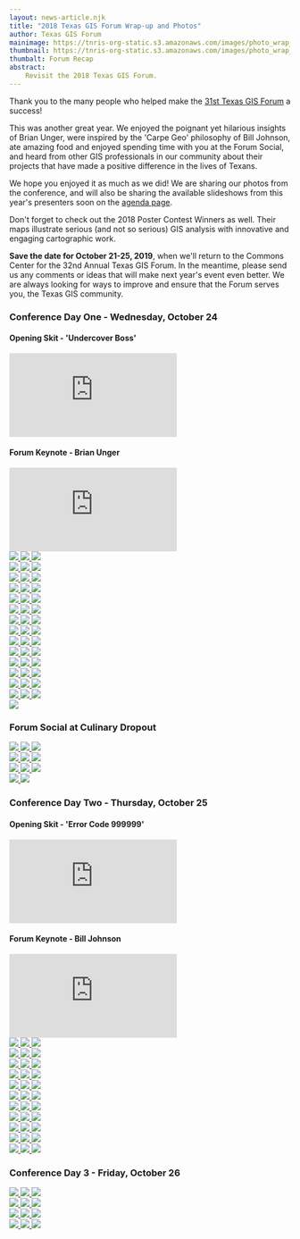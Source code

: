 ```yaml
---
layout: news-article.njk
title: "2018 Texas GIS Forum Wrap-up and Photos"
author: Texas GIS Forum
mainimage: https://tnris-org-static.s3.amazonaws.com/images/photo_wrap_banner.jpg
thumbnail: https://tnris-org-static.s3.amazonaws.com/images/photo_wrap_thumb.jpg
thumbalt: Forum Recap
abstract:
    Revisit the 2018 Texas GIS Forum.
---
```

<p class="lead">Thank you to the many people who helped make the <a href="/texas-gis-forum/2018">31st Texas GIS Forum</a> a success!</p>

This was another great year. We enjoyed the poignant yet hilarious insights of Brian Unger, were inspired by the 'Carpe Geo' philosophy of Bill Johnson, ate amazing food and enjoyed spending time with you at the Forum Social, and heard from other GIS professionals in our community about their projects that have made a positive difference in the lives of Texans.

We hope you enjoyed it as much as we did! We are sharing our photos from the conference, and will also be sharing the available slideshows from this year's presenters soon on the <a href="/texas-gis-forum/2018/agenda">agenda page</a>.

Don't forget to check out the 2018 Poster Contest Winners as well. Their maps illustrate serious (and not so serious) GIS analysis with innovative and engaging cartographic work.

**Save the date for October 21-25, 2019**, when we'll return to the Commons Center for the 32nd Annual Texas GIS Forum. In the meantime, please send us any comments or ideas that will make next year's event even better. We are always looking for ways to improve and ensure that the Forum serves you, the Texas GIS community.

### Conference Day One - Wednesday, October 24

#### Opening Skit - 'Undercover Boss'
<div class="youtubeWrapper"><iframe src="https://www.youtube.com/embed/nU7O_yqH7I4" frameborder="0" allow="accelerometer; autoplay; encrypted-media; gyroscope; picture-in-picture" allowfullscreen></iframe></div>

#### Forum Keynote - Brian Unger
<div class="youtubeWrapper"><iframe src="https://www.youtube.com/embed/biAQUBViti0" frameborder="0" allow="accelerometer; autoplay; encrypted-media; gyroscope; picture-in-picture" allowfullscreen></iframe></div>

<div class="row">
     <a href="https://tnris-org-static.s3.amazonaws.com/images/forum_2018_00.jpg" data-toggle="lightbox" data-gallery="example-gallery" class="col-sm-4" data-title="Conference Day 1 - Wednesday, October 24" data-footer="Keynote Speaker - Brian Unger">
        <img class="thumbnail img-responsive" src="https://tnris-org-static.s3.amazonaws.com/images/forum_2018_00_th.jpg">
    </a>
    <a href="https://tnris-org-static.s3.amazonaws.com/images/forum_2018_01.jpg" data-toggle="lightbox" data-gallery="example-gallery" class="col-sm-4" data-title="Conference Day 1 - Wednesday, October 24" data-footer="Keynote Speaker - Brian Unger">
        <img class="thumbnail img-responsive" src="https://tnris-org-static.s3.amazonaws.com/images/forum_2018_01_th.jpg">
    </a>
    <a href="https://tnris-org-static.s3.amazonaws.com/images/forum_2018_02.jpg" data-toggle="lightbox" data-gallery="example-gallery" class="col-sm-4" data-title="Conference Day 1 - Wednesday, October 24" data-footer="Keynote Speaker - Brian Unger">
        <img class="thumbnail img-responsive" src="https://tnris-org-static.s3.amazonaws.com/images/forum_2018_02_th.jpg">
    </a>
</div>
<div class="row">
    <a href="https://tnris-org-static.s3.amazonaws.com/images/forum_2018_03.jpg" data-toggle="lightbox" data-gallery="example-gallery" class="col-sm-4" data-title="Conference Day 1 - Wednesday, October 24" data-footer="Keynote Speaker - Brian Unger">
        <img class="thumbnail img-responsive" src="https://tnris-org-static.s3.amazonaws.com/images/forum_2018_03_th.jpg">
    </a>
    <a href="https://tnris-org-static.s3.amazonaws.com/images/forum_2018_04.jpg" data-toggle="lightbox" data-gallery="example-gallery" class="col-sm-4" data-title="Conference Day 1 - Wednesday, October 24" data-footer="The crowd applauds Keynote Speaker Brian Unger">
            <img class="thumbnail img-responsive" src="https://tnris-org-static.s3.amazonaws.com/images/forum_2018_04_th.jpg">
    </a>
    <a href="https://tnris-org-static.s3.amazonaws.com/images/forum_2018_07.jpg" data-toggle="lightbox" data-gallery="example-gallery" class="col-sm-4" data-title="Conference Day 1 - Wednesday, October 24" data-footer="At the Esri Booth">
        <img class="thumbnail img-responsive" src="https://tnris-org-static.s3.amazonaws.com/images/forum_2018_07_th.jpg">
    </a>
</div>
<div class="row">
    <a href="https://tnris-org-static.s3.amazonaws.com/images/forum_2018_08.jpg" data-toggle="lightbox" data-gallery="example-gallery" class="col-sm-4" data-title="Conference Day 1 - Wednesday, October 24">
        <img class="thumbnail img-responsive" src="https://tnris-org-static.s3.amazonaws.com/images/forum_2018_08_th.jpg">
    </a>
    <a href="https://tnris-org-static.s3.amazonaws.com/images/forum_2018_09.jpg" data-toggle="lightbox" data-gallery="example-gallery" class="col-sm-4" data-title="Conference Day 1 - Wednesday, October 24">
        <img class="thumbnail img-responsive" src="https://tnris-org-static.s3.amazonaws.com/images/forum_2018_09_th.jpg">
    </a>
        <a href="https://tnris-org-static.s3.amazonaws.com/images/forum_2018_10.jpg" data-toggle="lightbox" data-gallery="example-gallery" class="col-sm-4" data-title="Conference Day 1 - Wednesday, October 24" data-footer="The Poster Gallery & Contest">
        <img class="thumbnail img-responsive" src="https://tnris-org-static.s3.amazonaws.com/images/forum_2018_10_th.jpg">
    </a>
</div>
<div class="row">
    <a href="https://tnris-org-static.s3.amazonaws.com/images/forum_2018_11.jpg" data-toggle="lightbox" data-gallery="example-gallery" class="col-sm-4" data-title="Conference Day 1 - Wednesday, October 24" data-footer="The Poster Gallery & Contest.">
        <img class="thumbnail img-responsive" src="https://tnris-org-static.s3.amazonaws.com/images/forum_2018_11_th.jpg">
    </a>
    <a href="https://tnris-org-static.s3.amazonaws.com/images/forum_2018_12.jpg" data-toggle="lightbox" data-gallery="example-gallery" class="col-sm-4" data-title="Conference Day 1 - Wednesday, October 24" data-footer="Austin Fire Department brought an augmented reality sandbox that modeled wildfire animation in West Austin">
        <img class="thumbnail img-responsive" src="https://tnris-org-static.s3.amazonaws.com/images/forum_2018_12_th.jpg">
    </a>
    <a href="https://tnris-org-static.s3.amazonaws.com/images/forum_2018_13.jpg" data-toggle="lightbox" data-gallery="example-gallery" class="col-sm-4" data-title="Conference Day 1 - Wednesday, October 24" data-footer="Austin Fire Department brought an augmented reality sandbox that modeled wildfire animation in West Austin">
        <img class="thumbnail img-responsive" src="https://tnris-org-static.s3.amazonaws.com/images/forum_2018_13_th.jpg">
    </a>
</div>
<div class="row">
    <a href="https://tnris-org-static.s3.amazonaws.com/images/forum_2018_14.jpg" data-toggle="lightbox" data-gallery="example-gallery" class="col-sm-4" data-title="Conference Day 1 - Wednesday, October 24" data-footer="TWDB Director Peter Lake gets his Fidar portrait">
            <img class="thumbnail img-responsive" src="https://tnris-org-static.s3.amazonaws.com/images/forum_2018_14_th.jpg">
        </a>
    <a href="https://tnris-org-static.s3.amazonaws.com/images/forum_2018_15.jpg" data-toggle="lightbox" data-gallery="example-gallery" class="col-sm-4" data-title="Conference Day 1 - Wednesday, October 24" data-footer="The Fidar photo booth">
        <img class="thumbnail img-responsive" src="https://tnris-org-static.s3.amazonaws.com/images/forum_2018_15_th.jpg">
    </a>
    <a href="https://tnris-org-static.s3.amazonaws.com/images/forum_2018_16.jpg" data-toggle="lightbox" data-gallery="example-gallery" class="col-sm-4" data-title="Conference Day 1 - Wednesday, October 24" data-footer="Randy Mayden, Hexagon Geosystems">
        <img class="thumbnail img-responsive" src="https://tnris-org-static.s3.amazonaws.com/images/forum_2018_16_th.jpg">
    </a>
</div>
<div class="row">
    <a href="https://tnris-org-static.s3.amazonaws.com/images/forum_2018_17.jpg" data-toggle="lightbox" data-gallery="example-gallery" class="col-sm-4" data-title="Conference Day 1 - Wednesday, October 24" data-footer="Dr. Xing Zheng, University of Texas at Austin Center of Water and Environment">
        <img class="thumbnail img-responsive" src="https://tnris-org-static.s3.amazonaws.com/images/forum_2018_17_th.jpg">
    </a>
    <a href="https://tnris-org-static.s3.amazonaws.com/images/forum_2018_18.jpg" data-toggle="lightbox" data-gallery="example-gallery" class="col-sm-4" data-title="Conference Day 1 - Wednesday, October 24" data-footer="Dr. Xing Zheng, University of Texas at Austin Center of Water and Environment">
        <img class="thumbnail img-responsive" src="https://tnris-org-static.s3.amazonaws.com/images/forum_2018_18_th.jpg">
    </a>
    <a href="https://tnris-org-static.s3.amazonaws.com/images/forum_2018_19.jpg" data-toggle="lightbox" data-gallery="example-gallery" class="col-sm-4" data-title="Conference Day 1 - Wednesday, October 24" data-footer="Christian Stallings, McKim & Creed">
        <img class="thumbnail img-responsive" src="https://tnris-org-static.s3.amazonaws.com/images/forum_2018_19_th.jpg">
    </a>
</div>
<div class="row">
    <a href="https://tnris-org-static.s3.amazonaws.com/images/forum_2018_20.jpg" data-toggle="lightbox" data-gallery="example-gallery" class="col-sm-4" data-title="Conference Day 1 - Wednesday, October 24" data-footer="Christian Stallings, McKim & Creed">
        <img class="thumbnail img-responsive" src="https://tnris-org-static.s3.amazonaws.com/images/forum_2018_20_th.jpg">
    </a>
    <a href="https://tnris-org-static.s3.amazonaws.com/images/forum_2018_21.jpg" data-toggle="lightbox" data-gallery="example-gallery" class="col-sm-4" data-title="Conference Day 1 - Wednesday, October 24" data-footer="Sean Moran, Austin Community College">
        <img class="thumbnail img-responsive" src="https://tnris-org-static.s3.amazonaws.com/images/forum_2018_21_th.jpg">
    </a>
    <a href="https://tnris-org-static.s3.amazonaws.com/images/forum_2018_22.jpg" data-toggle="lightbox" data-gallery="example-gallery" class="col-sm-4" data-title="Conference Day 1 - Wednesday, October 24" data-footer="Sean Moran, Austin Community College">
        <img class="thumbnail img-responsive" src="https://tnris-org-static.s3.amazonaws.com/images/forum_2018_22_th.jpg">
    </a>
</div>
<div class="row">
    <a href="https://tnris-org-static.s3.amazonaws.com/images/forum_2018_23.jpg" data-toggle="lightbox" data-gallery="example-gallery" class="col-sm-4" data-title="Conference Day 1 - Wednesday, October 24" data-footer="Esri Platinum Sponsor Presentation, Data Collection in the Field – Past, Present, and Future">
        <img class="thumbnail img-responsive" src="https://tnris-org-static.s3.amazonaws.com/images/forum_2018_23_th.jpg">
    </a>
    <a href="https://tnris-org-static.s3.amazonaws.com/images/forum_2018_24.jpg" data-toggle="lightbox" data-gallery="example-gallery" class="col-sm-4" data-title="Conference Day 1 - Wednesday, October 24" data-footer="Chatting in front of the Poster Gallery">
        <img class="thumbnail img-responsive" src="https://tnris-org-static.s3.amazonaws.com/images/forum_2018_24_th.jpg">
    </a>
    <a href="https://tnris-org-static.s3.amazonaws.com/images/forum_2018_25.jpg" data-toggle="lightbox" data-gallery="example-gallery" class="col-sm-4" data-title="Conference Day 1 - Wednesday, October 24" data-footer="At the GeoComm booth">
        <img class="thumbnail img-responsive" src="https://tnris-org-static.s3.amazonaws.com/images/forum_2018_25_th.jpg">
    </a>
</div>
<div class="row">
    <a href="https://tnris-org-static.s3.amazonaws.com/images/forum_2018_26.jpg" data-toggle="lightbox" data-gallery="example-gallery" class="col-sm-4" data-title="Conference Day 1 - Wednesday, October 24" data-footer="3-D glasses at the McKim & Creed Booth">
        <img class="thumbnail img-responsive" src="https://tnris-org-static.s3.amazonaws.com/images/forum_2018_26_th.jpg">
    </a>
    <a href="https://tnris-org-static.s3.amazonaws.com/images/forum_2018_27.jpg" data-toggle="lightbox" data-gallery="example-gallery" class="col-sm-4" data-title="Conference Day 1 - Wednesday, October 24" data-footer="At the Fugro Booth">
        <img class="thumbnail img-responsive" src="https://tnris-org-static.s3.amazonaws.com/images/forum_2018_27_th.jpg">
    </a>
    <a href="https://tnris-org-static.s3.amazonaws.com/images/forum_2018_28.jpg" data-toggle="lightbox" data-gallery="example-gallery" class="col-sm-4" data-title="Conference Day 1 - Wednesday, October 24" data-footer="Esri Hands-on Learning Labs (HOLL)">
        <img class="thumbnail img-responsive" src="https://tnris-org-static.s3.amazonaws.com/images/forum_2018_28_th.jpg">
    </a>
</div>
<div class="row">
    <a href="https://tnris-org-static.s3.amazonaws.com/images/forum_2018_29.jpg" data-toggle="lightbox" data-gallery="example-gallery" class="col-sm-4" data-title="Conference Day 1 - Wednesday, October 24" data-footer="At the AppGeo Booth">
        <img class="thumbnail img-responsive" src="https://tnris-org-static.s3.amazonaws.com/images/forum_2018_29_th.jpg">
    </a>
    <a href="https://tnris-org-static.s3.amazonaws.com/images/forum_2018_30.jpg" data-toggle="lightbox" data-gallery="example-gallery" class="col-sm-4" data-title="Conference Day 1 - Wednesday, October 24" data-footer="Blue Marble Geographics">
        <img class="thumbnail img-responsive" src="https://tnris-org-static.s3.amazonaws.com/images/forum_2018_30_th.jpg">
    </a>
    <a href="https://tnris-org-static.s3.amazonaws.com/images/forum_2018_31.jpg" data-toggle="lightbox" data-gallery="example-gallery" class="col-sm-4" data-title="Conference Day 1 - Wednesday, October 24" data-footer="Registration Booth">
        <img class="thumbnail img-responsive" src="https://tnris-org-static.s3.amazonaws.com/images/forum_2018_31_th.jpg">
    </a>
</div>
<div class="row">
    <a href="https://tnris-org-static.s3.amazonaws.com/images/forum_2018_32.jpg" data-toggle="lightbox" data-gallery="example-gallery" class="col-sm-4" data-title="Conference Day 1 - Wednesday, October 24" data-footer="Philip Burkhart, City of Tyler">
        <img class="thumbnail img-responsive" src="https://tnris-org-static.s3.amazonaws.com/images/forum_2018_32_th.jpg">
    </a>
    <a href="https://tnris-org-static.s3.amazonaws.com/images/forum_2018_33.jpg" data-toggle="lightbox" data-gallery="example-gallery" class="col-sm-4" data-title="Conference Day 1 - Wednesday, October 24" data-footer="Jack Daly, City of Georgetown">
        <img class="thumbnail img-responsive" src="https://tnris-org-static.s3.amazonaws.com/images/forum_2018_33_th.jpg">
    </a>
    <a href="https://tnris-org-static.s3.amazonaws.com/images/forum_2018_34.jpg" data-toggle="lightbox" data-gallery="example-gallery" class="col-sm-4" data-title="Conference Day 1 - Wednesday, October 24" data-footer="Augmented Reality Sandbox">
        <img class="thumbnail img-responsive" src="https://tnris-org-static.s3.amazonaws.com/images/forum_2018_34_th.jpg">
    </a>
</div>
<div class="row">
    <a href="https://tnris-org-static.s3.amazonaws.com/images/forum_2018_35.jpg" data-toggle="lightbox" data-gallery="example-gallery" class="col-sm-4" data-title="Conference Day 1 - Wednesday, October 24" data-footer="Aubrey Drescher & Taylor Christian, TWDB">
        <img class="thumbnail img-responsive" src="https://tnris-org-static.s3.amazonaws.com/images/forum_2018_35_th.jpg">
    </a>
    <a href="https://tnris-org-static.s3.amazonaws.com/images/forum_2018_37.jpg" data-toggle="lightbox" data-gallery="example-gallery" class="col-sm-4" data-title="Conference Day 1 - Wednesday, October 24" data-footer="Sarah Eason, Edwards Aquifer Authority">
        <img class="thumbnail img-responsive" src="https://tnris-org-static.s3.amazonaws.com/images/forum_2018_37_th.jpg">
    </a>
    <a href="https://tnris-org-static.s3.amazonaws.com/images/forum_2018_38.jpg" data-toggle="lightbox" data-gallery="example-gallery" class="col-sm-4" data-title="Conference Day 1 - Wednesday, October 24" data-footer="">
        <img class="thumbnail img-responsive" src="https://tnris-org-static.s3.amazonaws.com/images/forum_2018_38_th.jpg">
    </a>
</div>
<div class="row">
    <a href="https://tnris-org-static.s3.amazonaws.com/images/forum_2018_39.jpg" data-toggle="lightbox" data-gallery="example-gallery" class="col-sm-4" data-title="Conference Day 1 - Wednesday, October 24" data-footer="Cory Vardaman, City of Rosenberg">
        <img class="thumbnail img-responsive" src="https://tnris-org-static.s3.amazonaws.com/images/forum_2018_39_th.jpg">
    </a>
    <a href="https://tnris-org-static.s3.amazonaws.com/images/forum_2018_40.jpg" data-toggle="lightbox" data-gallery="example-gallery" class="col-sm-4" data-title="Conference Day 1 - Wednesday, October 24" data-footer="Augmented Reality Sandbox">
        <img class="thumbnail img-responsive" src="https://tnris-org-static.s3.amazonaws.com/images/forum_2018_40_th.jpg">
    </a>
    <a href="https://tnris-org-static.s3.amazonaws.com/images/forum_2018_41.jpg" data-toggle="lightbox" data-gallery="example-gallery" class="col-sm-4" data-title="Conference Day 1 - Wednesday, October 24" data-footer="Rabbit Ears at the Fidar booth">
        <img class="thumbnail img-responsive" src="https://tnris-org-static.s3.amazonaws.com/images/forum_2018_41_th.jpg">
    </a>
</div>
<div class="row">
    <a href="https://tnris-org-static.s3.amazonaws.com/images/forum_2018_42.jpg" data-toggle="lightbox" data-gallery="example-gallery" class="col-sm-4" data-title="Conference Day 1 - Wednesday, October 24" data-footer="Matt Crawford, Texas A&M Natural Resources Institute">
        <img class="thumbnail img-responsive" src="https://tnris-org-static.s3.amazonaws.com/images/forum_2018_42_th.jpg">
    </a>
    <a href="https://tnris-org-static.s3.amazonaws.com/images/forum_2018_43.jpg" data-toggle="lightbox" data-gallery="example-gallery" class="col-sm-4" data-title="Conference Day 1 - Wednesday, October 24" data-footer="Jenn Sylvester, AppGeo">
        <img class="thumbnail img-responsive" src="https://tnris-org-static.s3.amazonaws.com/images/forum_2018_43_th.jpg">
    </a>
    <a href="https://tnris-org-static.s3.amazonaws.com/images/forum_2018_44.jpg" data-toggle="lightbox" data-gallery="example-gallery" class="col-sm-4" data-title="Conference Day 1 - Wednesday, October 24" data-footer="Chris Serny, TPWD">
        <img class="thumbnail img-responsive" src="https://tnris-org-static.s3.amazonaws.com/images/forum_2018_44_th.jpg">
    </a>
</div>
<div class="row">
    <a href="https://tnris-org-static.s3.amazonaws.com/images/forum_2018_45.jpg" data-toggle="lightbox" data-gallery="example-gallery" class="col-sm-4" data-title="Conference Day 1 - Wednesday, October 24" data-footer="Richard Kelly, 9-1-1 Datamaster">
        <img class="thumbnail img-responsive" src="https://tnris-org-static.s3.amazonaws.com/images/forum_2018_45_th.jpg">
    </a>
</div>

### Forum Social at Culinary Dropout
<div class="row">
    <a href="https://tnris-org-static.s3.amazonaws.com/images/forum_2018_47.jpg" data-toggle="lightbox" data-gallery="example-gallery" class="col-sm-4" data-title="Forum Social at Culinary Dropout">
        <img class="thumbnail img-responsive" src="https://tnris-org-static.s3.amazonaws.com/images/forum_2018_47_th.jpg">
    </a>
    <a href="https://tnris-org-static.s3.amazonaws.com/images/forum_2018_48.jpg" data-toggle="lightbox" data-gallery="example-gallery" class="col-sm-4" data-title="Forum Social at Culinary Dropout">
        <img class="thumbnail img-responsive" src="https://tnris-org-static.s3.amazonaws.com/images/forum_2018_48_th.jpg">
    </a>
    <a href="https://tnris-org-static.s3.amazonaws.com/images/forum_2018_51.jpg" data-toggle="lightbox" data-gallery="example-gallery" class="col-sm-4"  data-title="Forum Social at Culinary Dropout">
        <img class="thumbnail img-responsive" src="https://tnris-org-static.s3.amazonaws.com/images/forum_2018_51_th.jpg">
    </a>
</div>
<div class="row">
    <a href="https://tnris-org-static.s3.amazonaws.com/images/forum_2018_52.jpg" data-toggle="lightbox" data-gallery="example-gallery" class="col-sm-4" data-title="Forum Social at Culinary Dropout">
        <img class="thumbnail img-responsive" src="https://tnris-org-static.s3.amazonaws.com/images/forum_2018_52_th.jpg">
    </a>
    <a href="https://tnris-org-static.s3.amazonaws.com/images/forum_2018_53.jpg" data-toggle="lightbox" data-gallery="example-gallery" class="col-sm-4" data-title="Forum Social at Culinary Dropout">
        <img class="thumbnail img-responsive" src="https://tnris-org-static.s3.amazonaws.com/images/forum_2018_53_th.jpg">
    </a>
    <a href="https://tnris-org-static.s3.amazonaws.com/images/forum_2018_54.jpg" data-toggle="lightbox" data-gallery="example-gallery" class="col-sm-4" data-title="Forum Social at Culinary Dropout">
        <img class="thumbnail img-responsive" src="https://tnris-org-static.s3.amazonaws.com/images/forum_2018_54_th.jpg">
    </a>
</div>
<div class="row">
    <a href="https://tnris-org-static.s3.amazonaws.com/images/forum_2018_55.jpg" data-toggle="lightbox" data-gallery="example-gallery" class="col-sm-4" data-title="Forum Social at Culinary Dropout">
        <img class="thumbnail img-responsive" src="https://tnris-org-static.s3.amazonaws.com/images/forum_2018_55_th.jpg">
    </a>
    <a href="https://tnris-org-static.s3.amazonaws.com/images/forum_2018_56.jpg" data-toggle="lightbox" data-gallery="example-gallery" class="col-sm-4" data-title="Forum Social at Culinary Dropout">
        <img class="thumbnail img-responsive" src="https://tnris-org-static.s3.amazonaws.com/images/forum_2018_56_th.jpg">
    </a>
        <a href="https://tnris-org-static.s3.amazonaws.com/images/forum_2018_57.jpg" data-toggle="lightbox" data-gallery="example-gallery" class="col-sm-4" data-title="Forum Social at Culinary Dropout">
        <img class="thumbnail img-responsive" src="https://tnris-org-static.s3.amazonaws.com/images/forum_2018_57_th.jpg">
    </a>
</div>
<div class="row">
    <a href="https://tnris-org-static.s3.amazonaws.com/images/forum_2018_58.jpg" data-toggle="lightbox" data-gallery="example-gallery" class="col-sm-4" data-title="Forum Social at Culinary Dropout">
        <img class="thumbnail img-responsive" src="https://tnris-org-static.s3.amazonaws.com/images/forum_2018_58_th.jpg">
    </a>
    <a href="https://tnris-org-static.s3.amazonaws.com/images/forum_2018_59.jpg" data-toggle="lightbox" data-gallery="example-gallery" class="col-sm-4" data-title="Forum Social at Culinary Dropout" >
        <img class="thumbnail img-responsive" src="https://tnris-org-static.s3.amazonaws.com/images/forum_2018_59_th.jpg">
    </a>
</div>

### Conference Day Two - Thursday, October 25

#### Opening Skit - 'Error Code 999999'
<div class="youtubeWrapper"><iframe src="https://www.youtube.com/embed/jS2-sjNixr0" frameborder="0" allow="accelerometer; autoplay; encrypted-media; gyroscope; picture-in-picture" allowfullscreen></iframe></div>

#### Forum Keynote - Bill Johnson
<div class="youtubeWrapper"><iframe src="https://www.youtube.com/embed/kgtn0VyyhzE" frameborder="0" allow="accelerometer; autoplay; encrypted-media; gyroscope; picture-in-picture" allowfullscreen></iframe></div>

<div class="row">
    <a href="https://tnris-org-static.s3.amazonaws.com/images/forum_2018_60.jpg" data-toggle="lightbox" data-gallery="example-gallery" class="col-sm-4" data-title="Conference Day Two - Thursday, October 25" data-footer="Forum Keynote, Bill Johnson">
        <img class="thumbnail img-responsive" src="https://tnris-org-static.s3.amazonaws.com/images/forum_2018_60_th.jpg">
    </a>
    <a href="https://tnris-org-static.s3.amazonaws.com/images/forum_2018_61.jpg" data-toggle="lightbox" data-gallery="example-gallery" class="col-sm-4" data-title="Conference Day Two - Thursday, October 25" data-footer="Forum Keynote, Bill Johnson">
        <img class="thumbnail img-responsive" src="https://tnris-org-static.s3.amazonaws.com/images/forum_2018_61_th.jpg">
    </a>
    <a href="https://tnris-org-static.s3.amazonaws.com/images/forum_2018_62.jpg" data-toggle="lightbox" data-gallery="example-gallery" class="col-sm-4" data-title="Conference Day Two - Thursday, October 25" data-footer="Forum Keynote, Bill Johnson">
        <img class="thumbnail img-responsive" src="https://tnris-org-static.s3.amazonaws.com/images/forum_2018_62_th.jpg">
    </a>
</div>
<div class="row">
    <a href="https://tnris-org-static.s3.amazonaws.com/images/forum_2018_63.jpg" data-toggle="lightbox" data-gallery="example-gallery" class="col-sm-4" data-title="Conference Day Two - Thursday, October 25" data-footer="An audience member shares a question with Bill Johnson">
        <img class="thumbnail img-responsive" src="https://tnris-org-static.s3.amazonaws.com/images/forum_2018_63_th.jpg">
    </a>
    <a href="https://tnris-org-static.s3.amazonaws.com/images/forum_2018_64.jpg" data-toggle="lightbox" data-gallery="example-gallery" class="col-sm-4" data-title="Conference Day Two - Thursday, October 25" data-footer="The tossable mic had the audience working on their throwing skills">
        <img class="thumbnail img-responsive" src="https://tnris-org-static.s3.amazonaws.com/images/forum_2018_64_th.jpg">
    </a>
    <a href="https://tnris-org-static.s3.amazonaws.com/images/forum_2018_65.jpg" data-toggle="lightbox" data-gallery="example-gallery" class="col-sm-4" data-title="Conference Day Two - Thursday, October 25">
        <img class="thumbnail img-responsive" src="https://tnris-org-static.s3.amazonaws.com/images/forum_2018_65_th.jpg">
    </a>
</div>
<div class="row">
    <a href="https://tnris-org-static.s3.amazonaws.com/images/forum_2018_67.jpg" data-toggle="lightbox" data-gallery="example-gallery" class="col-sm-4" data-title="Conference Day Two - Thursday, October 25" data-footer="Stephanie Long, Austin Community College">
        <img class="thumbnail img-responsive" src="https://tnris-org-static.s3.amazonaws.com/images/forum_2018_67_th.jpg">
    </a>
    <a href="https://tnris-org-static.s3.amazonaws.com/images/forum_2018_68.jpg" data-toggle="lightbox" data-gallery="example-gallery" class="col-sm-4" data-title="Conference Day Two - Thursday, October 25">
        <img class="thumbnail img-responsive" src="https://tnris-org-static.s3.amazonaws.com/images/forum_2018_68_th.jpg">
    </a>
    <a href="https://tnris-org-static.s3.amazonaws.com/images/forum_2018_69.jpg" data-toggle="lightbox" data-gallery="example-gallery" class="col-sm-4" data-title="Conference Day Two - Thursday, October 25" data-footer="Putting the world back togeter">
        <img class="thumbnail img-responsive" src="https://tnris-org-static.s3.amazonaws.com/images/forum_2018_69_th.jpg">
    </a>
</div>
<div class="row">
    <a href="https://tnris-org-static.s3.amazonaws.com/images/forum_2018_70.jpg" data-toggle="lightbox" data-gallery="example-gallery" class="col-sm-4" data-title="Conference Day Two - Thursday, October 25" data-footer="Fidar booth fun">
        <img class="thumbnail img-responsive" src="https://tnris-org-static.s3.amazonaws.com/images/forum_2018_70_th.jpg">
    </a>
    <a href="https://tnris-org-static.s3.amazonaws.com/images/forum_2018_71.jpg" data-toggle="lightbox" data-gallery="example-gallery" class="col-sm-4" data-title="Conference Day Two - Thursday, October 25" data-footer="Ronald J. Vaughn, Dallas Fire Rescue">
        <img class="thumbnail img-responsive" src="https://tnris-org-static.s3.amazonaws.com/images/forum_2018_71_th.jpg">
    </a>
    <a href="https://tnris-org-static.s3.amazonaws.com/images/forum_2018_72.jpg" data-toggle="lightbox" data-gallery="example-gallery" class="col-sm-4" data-title="Conference Day Two - Thursday, October 25" data-footer="Ronald J. Vaughn, Dallas Fire Rescue">
        <img class="thumbnail img-responsive" src="https://tnris-org-static.s3.amazonaws.com/images/forum_2018_72_th.jpg">
    </a>
</div>
<div class="row">
    <a href="https://tnris-org-static.s3.amazonaws.com/images/forum_2018_73.jpg" data-toggle="lightbox" data-gallery="example-gallery" class="col-sm-4" data-title="Conference Day Two - Thursday, October 25">
        <img class="thumbnail img-responsive" src="https://tnris-org-static.s3.amazonaws.com/images/forum_2018_73_th.jpg">
    </a>
    <a href="https://tnris-org-static.s3.amazonaws.com/images/forum_2018_74.jpg" data-toggle="lightbox" data-gallery="example-gallery" class="col-sm-4" data-title="Conference Day Two - Thursday, October 25">
        <img class="thumbnail img-responsive" src="https://tnris-org-static.s3.amazonaws.com/images/forum_2018_74_th.jpg">
    </a>
    <a href="https://tnris-org-static.s3.amazonaws.com/images/forum_2018_75.jpg" data-toggle="lightbox" data-gallery="example-gallery" class="col-sm-4" data-title="Conference Day Two - Thursday, October 25" data-footer="David Pritchard, Texian Geospatial and Asset Solutions">
        <img class="thumbnail img-responsive" src="https://tnris-org-static.s3.amazonaws.com/images/forum_2018_75_th.jpg">
    </a>
</div>
<div class="row">
    <a href="https://tnris-org-static.s3.amazonaws.com/images/forum_2018_76.jpg" data-toggle="lightbox" data-gallery="example-gallery" class="col-sm-4" data-title="Conference Day Two - Thursday, October 25" data-footer="AppGeo Platinum Sponsor Presentation - The Imprint of our GIS Heritage: Barton Springs Salamander, or Whitetail Deer?">
        <img class="thumbnail img-responsive" src="https://tnris-org-static.s3.amazonaws.com/images/forum_2018_76_th.jpg">
    </a>
    <a href="https://tnris-org-static.s3.amazonaws.com/images/forum_2018_77.jpg" data-toggle="lightbox" data-gallery="example-gallery" class="col-sm-4" data-title="Conference Day Two - Thursday, October 25" data-footer="Are you a Red Sox Fan?">
        <img class="thumbnail img-responsive" src="https://tnris-org-static.s3.amazonaws.com/images/forum_2018_77_th.jpg">
    </a>
    <a href="https://tnris-org-static.s3.amazonaws.com/images/forum_2018_78.jpg" data-toggle="lightbox" data-gallery="example-gallery" class="col-sm-4" data-title="Conference Day Two - Thursday, October 25" data-footer="AppGeo Platinum Sponsor Presentation - The Imprint of our GIS Heritage: Barton Springs Salamander, or Whitetail Deer?">
        <img class="thumbnail img-responsive" src="https://tnris-org-static.s3.amazonaws.com/images/forum_2018_78_th.jpg">
    </a>
</div>
<div class="row">
    <a href="https://tnris-org-static.s3.amazonaws.com/images/forum_2018_79.jpg" data-toggle="lightbox" data-gallery="example-gallery" class="col-sm-4" data-title="Conference Day Two - Thursday, October 25">
        <img class="thumbnail img-responsive" src="https://tnris-org-static.s3.amazonaws.com/images/forum_2018_79_th.jpg">
    </a>
    <a href="https://tnris-org-static.s3.amazonaws.com/images/forum_2018_80.jpg" data-toggle="lightbox" data-gallery="example-gallery" class="col-sm-4" data-title="Conference Day Two - Thursday, October 25" data-footer="Sanborn Booth">
        <img class="thumbnail img-responsive" src="https://tnris-org-static.s3.amazonaws.com/images/forum_2018_80_th.jpg">
    </a>
    <a href="https://tnris-org-static.s3.amazonaws.com/images/forum_2018_81.jpg" data-toggle="lightbox" data-gallery="example-gallery" class="col-sm-4" data-title="Conference Day Two - Thursday, October 25">
        <img class="thumbnail img-responsive" src="https://tnris-org-static.s3.amazonaws.com/images/forum_2018_81_th.jpg">
    </a>
</div>
<div class="row">
    <a href="https://tnris-org-static.s3.amazonaws.com/images/forum_2018_82.jpg" data-toggle="lightbox" data-gallery="example-gallery" class="col-sm-4" data-title="Conference Day Two - Thursday, October 25">
        <img class="thumbnail img-responsive" src="https://tnris-org-static.s3.amazonaws.com/images/forum_2018_82_th.jpg">
    </a>
    <a href="https://tnris-org-static.s3.amazonaws.com/images/forum_2018_83.jpg" data-toggle="lightbox" data-gallery="example-gallery" class="col-sm-4" data-title="Conference Day Two - Thursday, October 25">
        <img class="thumbnail img-responsive" src="https://tnris-org-static.s3.amazonaws.com/images/forum_2018_83_th.jpg">
    </a>
    <a href="https://tnris-org-static.s3.amazonaws.com/images/forum_2018_84.jpg" data-toggle="lightbox" data-gallery="example-gallery" class="col-sm-4" data-title="Conference Day Two - Thursday, October 25">
        <img class="thumbnail img-responsive" src="https://tnris-org-static.s3.amazonaws.com/images/forum_2018_84_th.jpg">
    </a>
</div>
<div class="row">
    <a href="https://tnris-org-static.s3.amazonaws.com/images/forum_2018_85.jpg" data-toggle="lightbox" data-gallery="example-gallery" class="col-sm-4" data-title="Conference Day Two - Thursday, October 25" data-footer="Sara Mendiola, San Antonio River Authority">
        <img class="thumbnail img-responsive" src="https://tnris-org-static.s3.amazonaws.com/images/forum_2018_85_th.jpg">
    </a>
    <a href="https://tnris-org-static.s3.amazonaws.com/images/forum_2018_86.jpg" data-toggle="lightbox" data-gallery="example-gallery" class="col-sm-4" data-title="Conference Day Two - Thursday, October 25" data-footer="Moderator Chelsea Kubanik with TNRIS">
        <img class="thumbnail img-responsive" src="https://tnris-org-static.s3.amazonaws.com/images/forum_2018_86_th.jpg">
    </a>
    <a href="https://tnris-org-static.s3.amazonaws.com/images/forum_2018_87.jpg" data-toggle="lightbox" data-gallery="example-gallery" class="col-sm-4" data-title="Conference Day Two - Thursday, October 25" data-footer="Miguel Pavon from TNRIS shows his yellow card warning">
        <img class="thumbnail img-responsive" src="https://tnris-org-static.s3.amazonaws.com/images/forum_2018_87_th.jpg">
    </a>
</div>
<div class="row">
    <a href="https://tnris-org-static.s3.amazonaws.com/images/forum_2018_88.jpg" data-toggle="lightbox" data-gallery="example-gallery" class="col-sm-4" data-title="Conference Day Two - Thursday, October 25" data-footer="Miguel Pavon, TNRIS/TWDB">
        <img class="thumbnail img-responsive" src="https://tnris-org-static.s3.amazonaws.com/images/forum_2018_88_th.jpg">
    </a>
    <a href="https://tnris-org-static.s3.amazonaws.com/images/forum_2018_89.jpg" data-toggle="lightbox" data-gallery="example-gallery" class="col-sm-4" data-title="Conference Day Two - Thursday, October 25" data-footer="Ned Troshanov, Edwards Aguifer Authority">
        <img class="thumbnail img-responsive" src="https://tnris-org-static.s3.amazonaws.com/images/forum_2018_89_th.jpg">
    </a>
    <a href="https://tnris-org-static.s3.amazonaws.com/images/forum_2018_90.jpg" data-toggle="lightbox" data-gallery="example-gallery" class="col-sm-4" data-title="Conference Day Two - Thursday, October 25" data-footer="Attendees check out Dr. Yanli Zhang's 3-D printouts of Lidar data">
        <img class="thumbnail img-responsive" src="https://tnris-org-static.s3.amazonaws.com/images/forum_2018_90_th.jpg">
    </a>
</div>
<div class="row">
    <a href="https://tnris-org-static.s3.amazonaws.com/images/forum_2018_91.jpg" data-toggle="lightbox" data-gallery="example-gallery" class="col-sm-4" data-title="Conference Day Two - Thursday, October 25" data-footer="Dr. Yanli Zhang's 3-D printouts of Lidar data">
        <img class="thumbnail img-responsive" src="https://tnris-org-static.s3.amazonaws.com/images/forum_2018_91_th.jpg">
    </a>
    <a href="https://tnris-org-static.s3.amazonaws.com/images/forum_2018_92.jpg" data-toggle="lightbox" data-gallery="example-gallery" class="col-sm-4" data-title="Conference Day Two - Thursday, October 25">
        <img class="thumbnail img-responsive" src="https://tnris-org-static.s3.amazonaws.com/images/forum_2018_92_th.jpg">
    </a>
        <a href="https://tnris-org-static.s3.amazonaws.com/images/forum_2018_93.jpg" data-toggle="lightbox" data-gallery="example-gallery" class="col-sm-4" data-title="Conference Day Two - Thursday, October 25" data-footer="Deputy GIO Felicia Retiz wraps up the second conference day.">
        <img class="thumbnail img-responsive" src="https://tnris-org-static.s3.amazonaws.com/images/forum_2018_93_th.jpg">
    </a>
</div>

### Conference Day 3 - Friday, October 26

<div class="row">
    <a href="https://tnris-org-static.s3.amazonaws.com/images/forum_2018_94.jpg" data-toggle="lightbox" data-gallery="example-gallery" class="col-sm-4" data-title="Conference Day 3 - Friday, October 26" data-footer="Town Hall: State of the State">
        <img class="thumbnail img-responsive" src="https://tnris-org-static.s3.amazonaws.com/images/forum_2018_94_th.jpg">
    </a>
    <a href="https://tnris-org-static.s3.amazonaws.com/images/forum_2018_95.jpg" data-toggle="lightbox" data-gallery="example-gallery" class="col-sm-4" data-title="Conference Day 3 - Friday, October 26" data-footer="Town Hall: State of the State">
        <img class="thumbnail img-responsive" src="https://tnris-org-static.s3.amazonaws.com/images/forum_2018_95_th.jpg">
    </a>
    <a href="https://tnris-org-static.s3.amazonaws.com/images/forum_2018_96.jpg" data-toggle="lightbox" data-gallery="example-gallery" class="col-sm-4" data-title="Conference Day 3 - Friday, October 26" data-footer="TTown Hall: State of the State">
        <img class="thumbnail img-responsive" src="https://tnris-org-static.s3.amazonaws.com/images/forum_2018_96_th.jpg">
    </a>
</div>
<div class="row">
    <a href="https://tnris-org-static.s3.amazonaws.com/images/forum_2018_97.jpg" data-toggle="lightbox" data-gallery="example-gallery" class="col-sm-4" data-title="Conference Day 3 - Friday, October 26" data-footer="Town Hall: State of the State - Discussing Nextgen 9-1-1">
        <img class="thumbnail img-responsive" src="https://tnris-org-static.s3.amazonaws.com/images/forum_2018_97_th.jpg">
    </a>
    <a href="https://tnris-org-static.s3.amazonaws.com/images/forum_2018_98.jpg" data-toggle="lightbox" data-gallery="example-gallery" class="col-sm-4" data-title="Conference Day 3 - Friday, October 26" data-footer="Town Hall: State of the State">
        <img class="thumbnail img-responsive" src="https://tnris-org-static.s3.amazonaws.com/images/forum_2018_98_th.jpg">
    </a>
    <a href="https://tnris-org-static.s3.amazonaws.com/images/forum_2018_99.jpg" data-toggle="lightbox" data-gallery="example-gallery" class="col-sm-4" data-title="Conference Day 3 - Friday, October 26" data-footer="Town Hall: State of the State">
        <img class="thumbnail img-responsive" src="https://tnris-org-static.s3.amazonaws.com/images/forum_2018_99_th.jpg">
    </a>
</div>
<div class="row">
    <a href="https://tnris-org-static.s3.amazonaws.com/images/forum_2018_100.jpg" data-toggle="lightbox" data-gallery="example-gallery" class="col-sm-4" data-title="Conference Day 3 - Friday, October 26" data-footer="Town Hall: State of the State - discussing Address points">
        <img class="thumbnail img-responsive" src="https://tnris-org-static.s3.amazonaws.com/images/forum_2018_100_th.jpg">
    </a>
    <a href="https://tnris-org-static.s3.amazonaws.com/images/forum_2018_101.jpg" data-toggle="lightbox" data-gallery="example-gallery" class="col-sm-4" data-title="Conference Day 3 - Friday, October 26" data-footer="Town Hall: State of the State">
        <img class="thumbnail img-responsive" src="https://tnris-org-static.s3.amazonaws.com/images/forum_2018_101_th.jpg">
    </a>
    <a href="https://tnris-org-static.s3.amazonaws.com/images/forum_2018_102.jpg" data-toggle="lightbox" data-gallery="example-gallery" class="col-sm-4" data-title="Conference Day 3 - Friday, October 26" data-footer="Town Hall: State of the State - discussing Lidar acquisition">
        <img class="thumbnail img-responsive" src="https://tnris-org-static.s3.amazonaws.com/images/forum_2018_102_th.jpg">
    </a>
</div>
<div class="row">
    <a href="https://tnris-org-static.s3.amazonaws.com/images/forum_2018_103.jpg" data-toggle="lightbox" data-gallery="example-gallery" class="col-sm-4" data-title="Conference Day 3 - Friday, October 26" data-footer="Town Hall: State of the State">
        <img class="thumbnail img-responsive" src="https://tnris-org-static.s3.amazonaws.com/images/forum_2018_103_th.jpg">
    </a>
    <a href="https://tnris-org-static.s3.amazonaws.com/images/forum_2018_105.jpg" data-toggle="lightbox" data-gallery="example-gallery" class="col-sm-4" data-title="Conference Day 3 - Friday, October 26" data-footer="The Women in GIS group">
        <img class="thumbnail img-responsive" src="https://tnris-org-static.s3.amazonaws.com/images/forum_2018_105_th.jpg">
    </a>
    <a href="https://tnris-org-static.s3.amazonaws.com/images/forum_2018_104.jpg" data-toggle="lightbox" data-gallery="example-gallery" class="col-sm-4" data-title="Conference Day 3 - Friday, October 26" data-footer="Deputy GIO Felicia Retiz wraps up the 31st Forum">
        <img class="thumbnail img-responsive" src="https://tnris-org-static.s3.amazonaws.com/images/forum_2018_104_th.jpg">
    </a>
</div>
